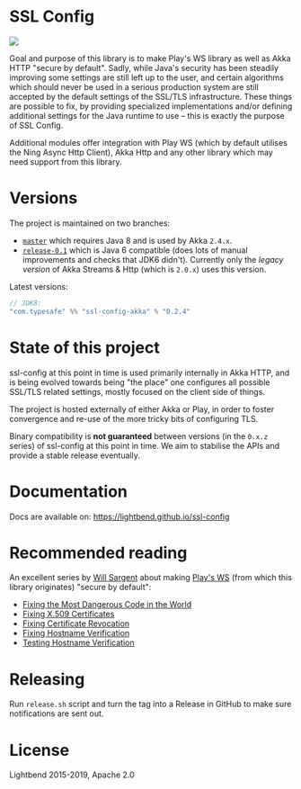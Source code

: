 SSL Config
==========

<a href="https://travis-ci.org/lightbend/ssl-config"><img src="https://travis-ci.org/lightbend/ssl-config.svg"/></a>

Goal and purpose of this library is to make Play's WS library as well as Akka HTTP "secure by default".
Sadly, while Java's security has been steadily improving some settings are still left up to the user,
and certain algorithms which should never be used in a serious production system are still accepted by 
the default settings of the SSL/TLS infrastructure. These things are possible to fix, by providing specialized 
implementations and/or defining additional settings for the Java runtime to use – this is exactly the purpose of SSL Config.

Additional modules offer integration with Play WS (which by default utilises the Ning Async Http Client), 
Akka Http and any other library which may need support from this library.

Versions
========

The project is maintained on two branches:

- [`master`](https://github.com/lightbend/ssl-config/tree/master) which requires Java 8 and is used by Akka `2.4.x`.
- [`release-0.1`](https://github.com/lightbend/ssl-config/tree/release-0.1) which is Java 6 compatible 
  (does lots of manual improvements and checks that JDK6 didn't).
  Currently only the *legacy version* of Akka Streams & Http (which is `2.0.x`) uses this version. 

Latest versions:

```scala
// JDK8: 
"com.typesafe" %% "ssl-config-akka" % "0.2.4"
```

State of this project
=====================

ssl-config at this point in time is used primarily internally in Akka HTTP, and is being evolved
towards being "the place" one configures all possible SSL/TLS related settings, mostly focused on 
the client side of things. 

The project is hosted externally of either Akka or Play, in order to foster convergence and re-use
of the more tricky bits of configuring TLS.

Binary compatibility is **not guaranteed** between versions (in the `0.x.z` series) of ssl-config at this point in time.
We aim to stabilise the APIs and provide a stable release eventually. 

Documentation
=============

Docs are available on: https://lightbend.github.io/ssl-config

Recommended reading
===================

An excellent series by [Will Sargent](https://github.com/wsargent) about making
[Play's WS](https://www.playframework.com/documentation/2.4.x/ScalaWS) (from which this library originates) "secure by default":

- [Fixing the Most Dangerous Code in the World](https://tersesystems.com/blog/2014/01/13/fixing-the-most-dangerous-code-in-the-world/)
- [Fixing X.509 Certificates](https://tersesystems.com/blog/2014/03/20/fixing-x509-certificates/)
- [Fixing Certificate Revocation](https://tersesystems.com/blog/2014/03/22/fixing-certificate-revocation/)
- [Fixing Hostname Verification](https://tersesystems.com/blog/2014/03/23/fixing-hostname-verification/) 
- [Testing Hostname Verification](https://tersesystems.com/blog/2014/03/31/testing-hostname-verification)

Releasing
=========

Run `release.sh` script and turn the tag into a Release in GitHub to make sure
notifications are sent out.

License
=======

Lightbend 2015-2019, Apache 2.0
